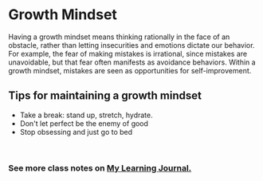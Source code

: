 # Growth Mindset

Having a growth mindset means thinking rationally in the face of an obstacle, rather than letting insecurities and emotions dictate our behavior. For example, the fear of making mistakes is irrational, since mistakes are unavoidable, but that fear often manifests as avoidance behaviors. Within a growth mindset, mistakes are seen as opportunities for self-improvement.

## Tips for maintaining a growth mindset

- Take a break: stand up, stretch, hydrate.
- Don't let perfect be the enemy of good
- Stop obsessing and just go to bed

<br>

### See more class notes on [My Learning Journal.](README.md)
